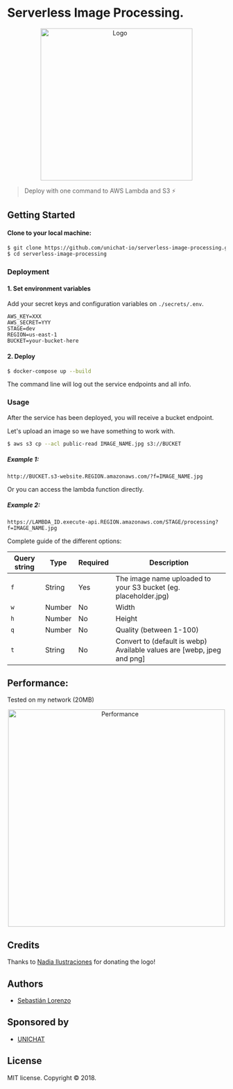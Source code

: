 
# Serverless Image Processing.

<p align="center">
  <img width="350" height="350" src="https://github.com/unichat-io/serverless-image-processing/blob/master/media/serverless-image-processing.png?raw=true" alt="Logo"/>
</p>

> Deploy with one command to AWS Lambda and S3 ⚡️

## Getting Started

#### Clone to your local machine:

```bash
$ git clone https://github.com/unichat-io/serverless-image-processing.git
$ cd serverless-image-processing
```

### Deployment

#### 1. Set environment variables

Add your secret keys and configuration variables on `./secrets/.env`.

```env
AWS_KEY=XXX
AWS_SECRET=YYY
STAGE=dev
REGION=us-east-1
BUCKET=your-bucket-here
```

#### 2. Deploy

```bash
$ docker-compose up --build
```

The command line will log out the service endpoints and all info.

### Usage

After the service has been deployed, you will receive a bucket endpoint.

Let's upload an image so we have something to work with.
```bash
$ aws s3 cp --acl public-read IMAGE_NAME.jpg s3://BUCKET
```

##### Example 1:

```
http://BUCKET.s3-website.REGION.amazonaws.com/?f=IMAGE_NAME.jpg
```

Or you can access the lambda function directly.

##### Example 2:

```
https://LAMBDA_ID.execute-api.REGION.amazonaws.com/STAGE/processing?f=IMAGE_NAME.jpg
```

Complete guide of the different options:

| Query string | Type | Required | Description |
| ------------------ | ------ | -------- | ----------- |
| `f`                | String | Yes      | The image name uploaded to your S3 bucket (eg. placeholder.jpg)
| `w`                | Number | No       | Width
| `h`                | Number | No       | Height
| `q`                | Number | No       | Quality (between 1-100)
| `t`                | String | No       | Convert to (default is webp) Available values are [webp, jpeg and png]


## Performance:

Tested on my network (20MB)

<p align="center">
  <img width="500" src="https://github.com/unichat-io/serverless-image-processing/blob/master/media/performance.png?raw=true" alt="Performance"/>
</p>


## Credits

Thanks to [Nadia Ilustraciones](http://nadiailustraciones.com) for donating the logo!

## Authors

- [Sebastián Lorenzo](https://github.com/slorenzo)

## Sponsored by

- [UNICHAT](https://unichat.io)

## License

MIT license. Copyright © 2018.
